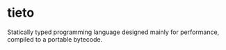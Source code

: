 # tieto
Statically typed programming language designed mainly for performance, compiled to a portable bytecode.
